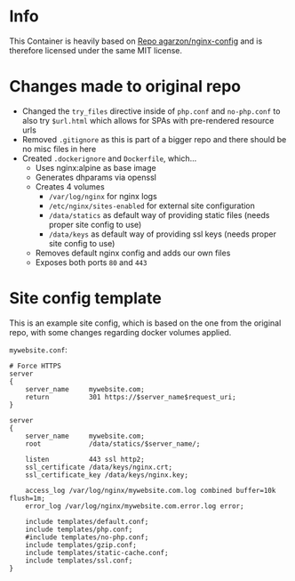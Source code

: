 Info
====

This Container is heavily based on [Repo agarzon/nginx-config](https://github.com/agarzon/nginx-config) and is therefore licensed under the same MIT license.


Changes made to original repo
=============================

- Changed the `try_files` directive inside of `php.conf` and `no-php.conf` to also try `$url.html` 
which allows for SPAs with pre-rendered resource urls
- Removed `.gitignore` as this is part of a bigger repo and there should be no misc files in here
- Created `.dockerignore` and `Dockerfile`, which...
  - Uses nginx:alpine as base image
  - Generates dhparams via openssl
  - Creates 4 volumes
    - `/var/log/nginx` for nginx logs
    - `/etc/nginx/sites-enabled` for external site configuration
    - `/data/statics` as default way of providing static files (needs proper site config to use)
    - `/data/keys` as default way of providing ssl keys (needs proper site config to use)
  - Removes default nginx config and adds our own files
  - Exposes both ports `80` and `443`


Site config template
====================

This is an example site config, which is based on the one from the original repo, with some changes regarding docker volumes applied.

`mywebsite.conf`:

```
# Force HTTPS
server
{
    server_name     mywebsite.com;
    return          301 https://$server_name$request_uri;
}

server
{
    server_name     mywebsite.com;
    root            /data/statics/$server_name/;

    listen          443 ssl http2;
    ssl_certificate /data/keys/nginx.crt;
    ssl_certificate_key /data/keys/nginx.key;

    access_log /var/log/nginx/mywebsite.com.log combined buffer=10k flush=1m;
    error_log /var/log/nginx/mywebsite.com.error.log error;

    include templates/default.conf;
    include templates/php.conf;
    #include templates/no-php.conf;
    include templates/gzip.conf;
    include templates/static-cache.conf;
    include templates/ssl.conf;
}
```